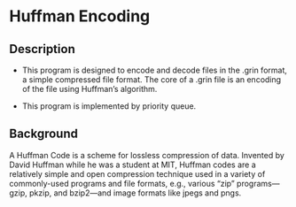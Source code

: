 # Huffman Encoding

## Description

- This program is designed to encode and decode files in the .grin format, a simple compressed file format. The core of a .grin file is an encoding of the file using Huffman’s algorithm. 

- This program is implemented by priority queue.

## Background

A Huffman Code is a scheme for lossless compression of data. Invented by David Huffman while he was a student at MIT, Huffman codes are a relatively simple and open compression technique used in a variety of commonly-used programs and file formats, e.g., various “zip” programs—gzip, pkzip, and bzip2—and image formats like jpegs and pngs.
